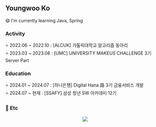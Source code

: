 
## Youngwoo Ko
😄 I’m currently learning Java, Spring

### Activity
⭐️ 2022.06 ~ 2022.10 : [ALCUK] 가톨릭대학교 알고리즘 동아리 <br>
⭐️ 2023.03 ~ 2023.08 : [UMC] UNIVERSITY MAKEUS CHALLENGE 3기 Server Part <br>

### Education
⭐️ 2024.01 ~ 2024.07 : [하나은행] Digital Hana 路 3기 금융서비스 개발 <br>
⭐️ 2024.07 ~ 현재 : [SSAFY] 삼성 청년 SW 아카데미 12기 <br>

### 💬 Etc
<p align="center">
  <a href="https://solved.ac/duddn2012">
    <img src="http://mazassumnida.wtf/api/mini/generate_badge?boj=duddn2012" />
  </a>
</p>
